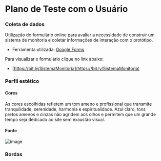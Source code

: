 # Plano de Teste com o Usuário 

### Coleta de dados

Utilização do formulário online para avaliar a necessidade de construir um sistema de monitoria e coletar informações de interação com o protótipo.

- Ferramenta utilizada: [Google Forms](https://docs.google.com/forms/u/0/?tgif=d)


Para visualizar o formulário clique no link abaixo: 

- [https://bit.ly/SistemaMonitoria](https://bit.ly/SistemaMonitoria)


### Perfil estético 

#### Cores
As cores escolhidas refletem um tom ameno e profissional que transmite tranquilidade, serenidade, harmonia e espiritualidade. Azul claro, tons pretos amenos e cinzas não agridem aos olhos e permitem que um grande tempo seja dedicado ao site sem exaustão visual.

#### Fonte
![image](https://user-images.githubusercontent.com/48606497/187011183-9e2f04cc-3487-4e08-92a5-51aaf8104006.png)

### Bordas 
